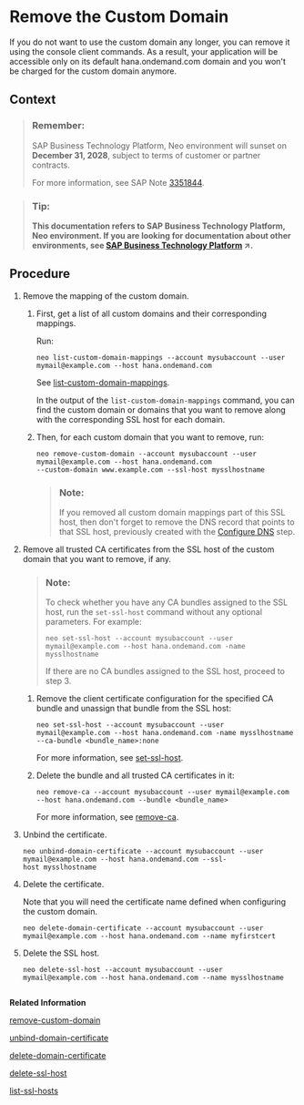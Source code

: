<!-- loio318a016c3a234370a60475625b947de0 -->

# Remove the Custom Domain

If you do not want to use the custom domain any longer, you can remove it using the console client commands. As a result, your application will be accessible only on its default hana.ondemand.com domain and you won't be charged for the custom domain anymore.



## Context

> ### Remember:  
> SAP Business Technology Platform, Neo environment will sunset on **December 31, 2028**, subject to terms of customer or partner contracts.
> 
> For more information, see SAP Note [3351844](https://me.sap.com/notes/3351844).

> ### Tip:  
> **This documentation refers to SAP Business Technology Platform, Neo environment. If you are looking for documentation about other environments, see [SAP Business Technology Platform](https://help.sap.com/viewer/65de2977205c403bbc107264b8eccf4b/Cloud/en-US/6a2c1ab5a31b4ed9a2ce17a5329e1dd8.html "SAP Business Technology Platform (SAP BTP) is an integrated offering comprised of four technology portfolios: database and data management, application development and integration, analytics, and intelligent technologies. The platform offers users the ability to turn data into business value, compose end-to-end business processes, and build and extend SAP applications quickly.") :arrow_upper_right:.**



## Procedure

1.  Remove the mapping of the custom domain.

    1.  First, get a list of all custom domains and their corresponding mappings.

        Run:

        ```
        neo list-custom-domain-mappings --account mysubaccount --user mymail@example.com --host hana.ondemand.com
        ```

        See [list-custom-domain-mappings](list-custom-domain-mappings-7dfeeb2.md).

        In the output of the `list-custom-domain-mappings` command, you can find the custom domain or domains that you want to remove along with the corresponding SSL host for each domain.

    2.  Then, for each custom domain that you want to remove, run:

        ```
        neo remove-custom-domain --account mysubaccount --user mymail@example.com --host hana.ondemand.com
        --custom-domain www.example.com --ssl-host mysslhostname
        ```

        > ### Note:  
        > If you removed all custom domain mappings part of this SSL host, then don't forget to remove the DNS record that points to that SSL host, previously created with the [Configure DNS](configuring-custom-domains-77cf0e6.md#loio004406e1c9a8441fb05a25f5f87d45b7) step.


2.  Remove all trusted CA certificates from the SSL host of the custom domain that you want to remove, if any.

    > ### Note:  
    > To check whether you have any CA bundles assigned to the SSL host, run the `set-ssl-host` command without any optional parameters. For example:
    > 
    > ```
    > neo set-ssl-host --account mysubaccount --user mymail@example.com --host hana.ondemand.com -name mysslhostname
    > ```
    > 
    > If there are no CA bundles assigned to the SSL host, proceed to step 3.

    1.  Remove the client certificate configuration for the specified CA bundle and unassign that bundle from the SSL host:

        ```
        neo set-ssl-host --account mysubaccount --user mymail@example.com --host hana.ondemand.com -name mysslhostname --ca-bundle <bundle_name>:none
        ```

        For more information, see [set-ssl-host](set-ssl-host-2956975.md).

    2.  Delete the bundle and all trusted CA certificates in it:

        ```
        neo remove-ca --account mysubaccount --user mymail@example.com --host hana.ondemand.com --bundle <bundle_name>
        ```

        For more information, see [remove-ca](remove-ca-55b61e4.md).


3.  Unbind the certificate.

    ```
    neo unbind-domain-certificate --account mysubaccount --user mymail@example.com --host hana.ondemand.com --ssl-host mysslhostname  
    ```

4.  Delete the certificate.

    Note that you will need the certificate name defined when configuring the custom domain.

    ```
    neo delete-domain-certificate --account mysubaccount --user mymail@example.com --host hana.ondemand.com --name myfirstcert
    
    ```

5.  Delete the SSL host.

    ```
    neo delete-ssl-host --account mysubaccount --user mymail@example.com --host hana.ondemand.com --name mysslhostname
     
    ```


**Related Information**  


[remove-custom-domain](remove-custom-domain-de15ca8.md "Removes a custom domain as an access point of an application. Use this command if you no longer want an application to be accessible on the configured custom domain.")

[unbind-domain-certificate](unbind-domain-certificate-f8d24b6.md "Unbinds a certificate from an SSL host. The certificate will not be deleted from SAP BTP storage.")

[delete-domain-certificate](delete-domain-certificate-c3076cc.md "Deletes a certificate.")

[delete-ssl-host](delete-ssl-host-f7241b7.md "Deletes an SSL host.")

[list-ssl-hosts](list-ssl-hosts-e8fc50c.md "Lists SSL hosts for a given subaccount.")

